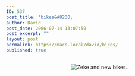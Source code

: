 ```yaml
---
ID: 537
post_title: 'bikes&#8230;'
author: David
post_date: 2006-07-14 13:07:50
post_excerpt: ""
layout: post
permalink: https://macs.local/david/bikes/
published: true
---
```

<div align="center"><img align="middle" title="Zeke and new bikes.." alt="Zeke and new bikes.." src="http://davidawindham.com/bikezeke.JPG" /></div>